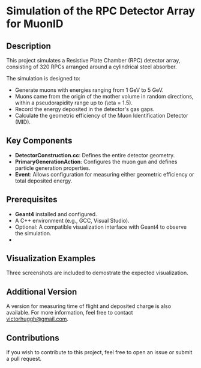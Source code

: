 # Simulation of the RPC Detector Array for MuonID  

## Description  
This project simulates a Resistive Plate Chamber (RPC) detector array, consisting of 320 RPCs arranged around a cylindrical steel absorber.  

The simulation is designed to:  
- Generate muons with energies ranging from 1 GeV to 5 GeV.  
- Muons came from the origin of the mother volume in random directions, within a pseudorapidity range up to \(\eta = 1.5\).  
- Record the energy deposited in the detector's gas gaps.  
- Calculate the geometric efficiency of the Muon Identification Detector (MID).  

## Key Components  
- **DetectorConstruction.cc**: Defines the entire detector geometry.  
- **PrimaryGenerationAction**: Configures the muon gun and defines particle generation properties.  
- **Event**: Allows configuration for measuring either geometric efficiency or total deposited energy.  

## Prerequisites  
- **Geant4** installed and configured.  
- A C++ environment (e.g., GCC, Visual Studio).  
- Optional: A compatible visualization interface with Geant4 to observe the simulation.
- 
## Visualization Examples
Three screenshots are included to demostrate the expected visualization.

## Additional Version
A version for measuring time of flight and deposited charge is also available. For more information, feel free to contact victorhuggh@gmail.com.

## Contributions 
If you wish to contribute to this project, feel free to open an issue or submit a pull request.
